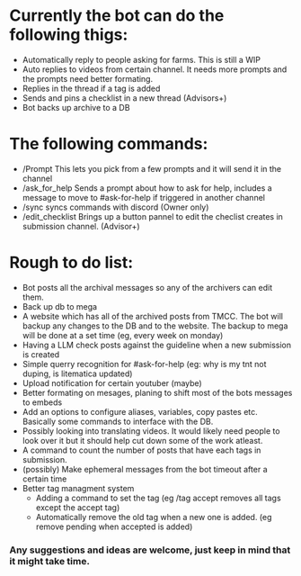 # Currently the bot can do the following thigs:
- Automatically reply to people asking for farms. This is still a WIP
- Auto replies to videos from certain channel. It needs more prompts and the prompts need better formating.
- Replies in the thread if a tag is added  
- Sends and pins a checklist in a new thread (Advisors+)
- Bot backs up archive to a DB

# The following commands:
  - /Prompt <name> This lets you pick from a few prompts and it will send it in the channel
  - /ask_for_help Sends a prompt about how to ask for help, includes a message to move to #ask-for-help if triggered in another channel
  - /sync syncs commands with discord (Owner only)
  - /edit_checklist Brings up a button pannel to edit the checlist creates in submission channel. (Advisor+)      


# Rough to do list:
- Bot posts all the archival messages so any of the archivers can edit them.
- Back up db to mega
- A website which has all of the archived posts from TMCC. The bot will backup any changes to the DB and to the website. The backup to mega will be done at a set time (eg, every week on monday)
- Having a LLM check posts against the guideline when a new submission is created
- Simple querry recognition for #ask-for-help (eg: why is my tnt not duping, is litematica updated)
- Upload notification for certain youtuber (maybe)
- Better formating on mesages, planing to shift most of the bots messages to embeds
- Add an options to configure aliases, variables, copy pastes etc. Basically some commands to interface with the DB.
- Possibly looking into translating videos. It would likely need people to look over it but it should help cut down some of the work atleast.
- A command to count the number of posts that have each tags in submission.
- (possibly) Make ephemeral messages from the bot timeout after a certain time 
- Better tag managment system
  - Adding a command to set the tag (eg /tag accept removes all tags except the accept tag)
  - Automatically remove the old tag when a new one is added. (eg remove pending when accepted is added)

### Any suggestions and ideas are welcome, just keep in mind that it might take time.
